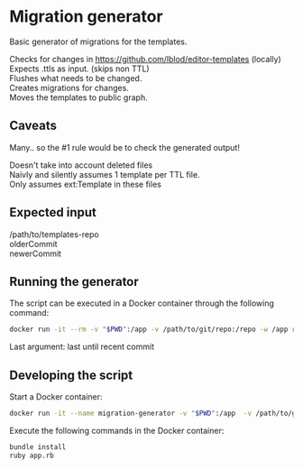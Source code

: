 # Migration generator
Basic generator of migrations for the templates.  

Checks for changes in https://github.com/lblod/editor-templates (locally)  
Expects .ttls as input. (skips non TTL)  
Flushes what needs to be changed.  
Creates migrations for changes.  
Moves the templates to public graph.  

## Caveats
Many.. so the #1 rule would be to check the generated output!
<dl>
  <dt>Doesn't take into account deleted files</dt>
  <dt>Naivly and silently assumes 1 template per TTL file.</dt>
  <dt>Only assumes ext:Template in these files</dt>
</dl>

## Expected input
<dl>
<dt>/path/to/templates-repo</dt>
<dt>olderCommit</dt>
<dt>newerCommit</dt>
</dl>

## Running the generator
The script can be executed in a Docker container through the following command:
```bash
docker run -it --rm -v "$PWD":/app -v /path/to/git/repo:/repo -w /app ruby:2.5 ./run.sh HEAD^ HEAD
```
Last argument: last until recent commit


## Developing the script
Start a Docker container:
```bash
docker run -it --name migration-generator -v "$PWD":/app  -v /path/to/git/repo:/repo-w /app ruby:2.5 /bin/bash
```

Execute the following commands in the Docker container:
```bash
bundle install
ruby app.rb
```
